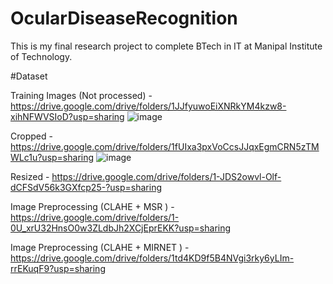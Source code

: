 # OcularDiseaseRecognition
This is my final research project to complete BTech in IT at Manipal Institute of Technology. 


#Dataset


Training Images (Not processed) -       https://drive.google.com/drive/folders/1JJfyuwoEiXNRkYM4kzw8-xihNFWVSIoD?usp=sharing
![image](https://github.com/SnehaDharne/OcularDiseaseRecognition/assets/55712542/9eb7709b-9aec-4bec-ab3d-a3cf29bb8863)


Cropped -                               https://drive.google.com/drive/folders/1fUIxa3pxVoCcsJJqxEgmCRN5zTMWLc1u?usp=sharing
![image](https://github.com/SnehaDharne/OcularDiseaseRecognition/assets/55712542/8f087e6e-fbf9-46d5-8c24-0e9628d296c7)

Resized -                               https://drive.google.com/drive/folders/1-JDS2owvl-Olf-dCFSdV56k3GXfcp25-?usp=sharing

Image Preprocessing (CLAHE + MSR ) -    https://drive.google.com/drive/folders/1-0U_xrU32HnsO0w3ZLdbJh2XCjEprEKK?usp=sharing

Image Preprocessing (CLAHE + MIRNET ) - https://drive.google.com/drive/folders/1td4KD9f5B4NVgi3rky6yLIm-rrEKuqF9?usp=sharing
